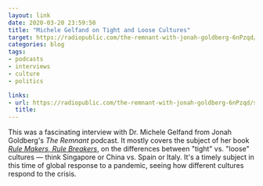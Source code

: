 ```yaml
---
layout: link
date: 2020-03-20 23:59:50
title: "Michele Gelfand on Tight and Loose Cultures"
target: https://radiopublic.com/the-remnant-with-jonah-goldberg-6nPzqd/s1!67148
categories: blog
tags:
- podcasts
- interviews
- culture
- politics

links:
- url: https://radiopublic.com/the-remnant-with-jonah-goldberg-6nPzqd/s1!67148
  title: 
---
```


This was a fascinating interview with Dr. Michele Gelfand from Jonah Goldberg's _The Remnant_ podcast. It mostly covers the subject of her book _[Rule Makers, Rule Breakers](https://www.goodreads.com/en/book/show/39939300 "Rule Makers, Rule Breakers")_, on the differences between "tight" vs. "loose" cultures — think Singapore or China vs. Spain or Italy. It's a timely subject in this time of global response to a pandemic, seeing how different cultures respond to the crisis.
